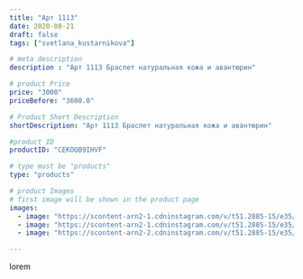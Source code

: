 ```yaml
---
title: "Арт 1113"
date: 2020-08-21
draft: false
tags: ["svetlana_kustarnikova"]

# meta description
description : "Арт 1113 Браслет натуральная кожа и авантюрин"

# product Price
price: "3000"
priceBefore: "3600.0"

# Product Short Description
shortDescription: "Арт 1113 Браслет натуральная кожа и авантюрин"

#product ID
productID: "CEKOQB9IHVF"

# type must be "products"
type: "products"

# product Images
# first image will be shown in the product page
images:
  - image: "https://scontent-arn2-1.cdninstagram.com/v/t51.2885-15/e35/118199538_3419409054778384_1179472598488546131_n.jpg?se=7&tp=1&_nc_ht=scontent-arn2-1.cdninstagram.com&_nc_cat=104&_nc_ohc=d15TD5jYiKUAX8JgsOo&ccb=7-4&oh=9c0ba9d5dbe0929d4a181ddd87200a15&oe=6082A0C1&ig_cache_key=MjM4MDc3ODAyMDEyNTM3OTg4NA%3D%3D.2-ccb7-4"
  - image: "https://scontent-arn2-1.cdninstagram.com/v/t51.2885-15/e35/118075751_706943833191335_3430463530909873611_n.jpg?se=7&tp=1&_nc_ht=scontent-arn2-1.cdninstagram.com&_nc_cat=111&_nc_ohc=8IOM-mZJf54AX90BhsN&ccb=7-4&oh=422c5f72659a9f161374f1011b76259c&oe=60847462&ig_cache_key=MjM4MDc3ODAyMDE0MjI2ODU5Ng%3D%3D.2-ccb7-4"
  - image: "https://scontent-arn2-2.cdninstagram.com/v/t51.2885-15/e35/118172084_353711098966164_5631068029684939518_n.jpg?se=7&tp=1&_nc_ht=scontent-arn2-2.cdninstagram.com&_nc_cat=100&_nc_ohc=2UA1OqT50YYAX-qxrQZ&ccb=7-4&oh=deacf94f04cf9c7dfd7790646108b19c&oe=6083F34C&ig_cache_key=MjM4MDc3ODAyMDE1MDY5NDgxNw%3D%3D.2-ccb7-4"

---
```

lorem
